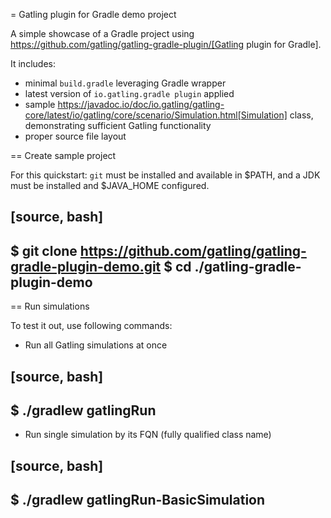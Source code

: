 = Gatling plugin for Gradle demo project

A simple showcase of a Gradle project using
https://github.com/gatling/gatling-gradle-plugin/[Gatling plugin for Gradle].

It includes:

* minimal `build.gradle` leveraging Gradle wrapper
* latest version of `io.gatling.gradle plugin` applied
* sample
  https://javadoc.io/doc/io.gatling/gatling-core/latest/io/gatling/core/scenario/Simulation.html[Simulation]
  class, demonstrating sufficient Gatling functionality
* proper source file layout

== Create sample project

For this quickstart: `git` must be installed and available in $PATH,
and a JDK must be installed and $JAVA_HOME configured.

[source, bash]
----
$ git clone https://github.com/gatling/gatling-gradle-plugin-demo.git
$ cd ./gatling-gradle-plugin-demo
----

== Run simulations

To test it out, use following commands:

* Run all Gatling simulations at once

[source, bash]
----
$ ./gradlew gatlingRun
----

* Run single simulation by its FQN (fully qualified class name)

[source, bash]
----
$ ./gradlew gatlingRun-BasicSimulation
----
